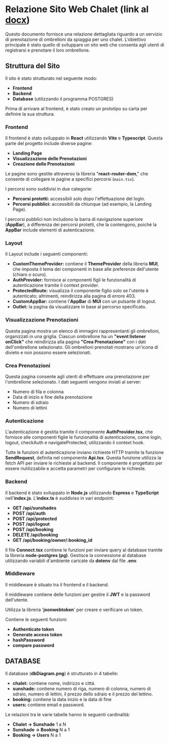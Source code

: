 # **Relazione Sito Web Chalet** (link al [docx](https://github.com/CarTania/beachbooking/raw/a7a69f501c57af46fd6704ec8f52e8d3a4adec58/Relazione%20sito%20web%20-%20chalet.docx))

Questo documento fornisce una relazione dettagliata riguardo a un servizio di prenotazione di ombrelloni da spiaggia per uno chalet. L’obiettivo principale è stato quello di sviluppare un sito web che consenta agli utenti di registrarsi e prenotare il loro ombrellone.

## **Struttura del Sito**

Il sito è stato strutturato nel seguente modo:

- **Frontend**
- **Backend**
- **Database** (utilizzando il programma POSTGRES)

Prima di arrivare al frontend, è stato creato un prototipo su carta per definire la sua struttura.

### **Frontend**

Il frontend è stato sviluppato in **React** utilizzando **Vite** e **Typescript**. Questa parte del progetto include diverse pagine:

- **Landing Page**
- **Visualizzazione delle Prenotazioni**
- **Creazione delle Prenotazioni**

Le pagine sono gestite attraverso la libreria "**react-router-dom**," che consente di collegare le pagine a specifici percorsi (`main.tsx`).

I percorsi sono suddivisi in due categorie:

- **Percorsi protetti:** accessibili solo dopo l'effettuazione del login.
- **Percorsi pubblici:** accessibili da chiunque (ad esempio, la Landing Page).

I percorsi pubblici non includono la barra di navigazione superiore (**AppBar**), a differenza dei percorsi protetti, che la contengono, poiché la **AppBar** include elementi di autenticazione.

### **Layout**

Il Layout include i seguenti componenti:

- **CustomThemeProvider:** contiene il **ThemeProvider** della libreria **MUI**, che imposta il tema dei componenti in base alle preferenze dell'utente (chiaro o scuro).
- **AuthProvider:** fornisce ai componenti figli le funzionalità di autenticazione tramite il context provider.
- **ProtectedRoute:** visualizza il componente figlio solo se l'utente è autenticato; altrimenti, reindirizza alla pagina di errore 403.
- **CustomAppBar:** contiene l'**AppBar** di **MUI** con un pulsante di logout.
- **Outlet:** la pagina da visualizzare in base al percorso specificato.

### **Visualizzazione Prenotazioni**

Questa pagina mostra un elenco di immagini rappresentanti gli ombrelloni, organizzati in una griglia. Ciascun ombrellone ha un **"event listener onClick"** che reindirizza alla pagina **"Crea Prenotazione"** con i dati dell'ombrellone selezionato. Gli ombrelloni prenotati mostrano un'icona di divieto e non possono essere selezionati.

### **Crea Prenotazioni**

Questa pagina consente agli utenti di effettuare una prenotazione per l'ombrellone selezionato. I dati seguenti vengono inviati al server:

- Numero di fila e colonna
- Data di inizio e fine della prenotazione
- Numero di sdraio
- Numero di lettini

### **Autenticazione**

L'autenticazione è gestita tramite il componente **AuthProvider.tsx**, che fornisce alle componenti figlie le funzionalità di autenticazione, come login, logout, checkAuth e navigateProtected, utilizzando il context hook.

Tutte le funzioni di autenticazione inviano richieste HTTP tramite la funzione **SendRequest**, definita nel componente **Api.tsx**. Questa funzione utilizza la fetch API per inviare le richieste al backend. Il componente è progettato per essere riutilizzabile e accetta parametri per configurare le richieste.

### **Backend**

Il backend è stato sviluppato in **Node.js** utilizzando **Express** e **TypeScript** nell'**index.js**. L'**index.ts** è suddiviso in vari endpoint:

- **GET /api/sunshades**
- **POST /api/auth**
- **POST /api/protected**
- **POST /api/logout**
- **POST /api/booking**
- **DELETE /api/booking**
- **GET /api/booking/owner/:booking_id**

Il file **Connect.tsx** contiene le funzioni per inviare query al database tramite la libreria **node-postgres (pg)**. Gestisce la connessione al database utilizzando variabili d'ambiente caricate da **dotenv** dal file **.env**.

### **Middleware**

Il middleware è situato tra il frontend e il backend.

Il middleware contiene delle funzioni per gestire il **JWT** e la password dell'utente.

Utilizza la libreria '**jsonwebtoken**' per creare e verificare un token.

Contiene le seguenti funzioni:

- **Authenticate token**
- **Generate access token**
- **hashPassword**
- **compare password**

## **DATABASE**

Il database (**dbDiagram.png**) è strutturato in 4 tabelle:

- **chalet:** contiene nome, indirizzo e città.
- **sunshade:** contiene numero di riga, numero di colonna, numero di sdraio, numero di lettini, il prezzo dello sdraio e il prezzo del lettino.
- **booking:** contiene la data inizio e la data di fine
- **users:** contiene email e password.

Le relazioni tra le varie tabelle hanno le seguenti cardinalità:

- **Chalet -> Sunshade** 1 a N
- **Sunshade -> Booking** N a 1
- **Booking -> Users** N a 1
